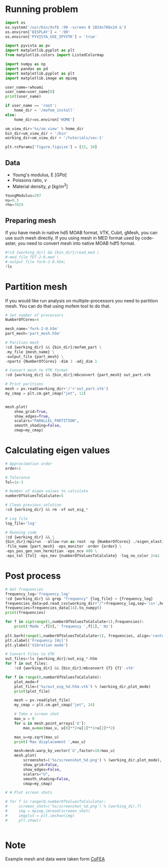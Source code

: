 # Running problem

```python
import os
os.system('/usr/bin/Xvfb :99 -screen 0 1024x768x24 &')
os.environ['DISPLAY'] = ':99'
os.environ['PYVISTA_USE_IPYVTK'] = 'true'

import pyvista as pv
import matplotlib.pyplot as plt
from matplotlib.colors import ListedColormap

import numpy as np
import pandas as pd
import matplotlib.pyplot as plt
import matplotlib.image as mpimg

user_name=!whoami
user_name=user_name[0]
print(user_name)

if user_name == 'root':
    home_dir = '/mofem_install'
else:
    home_dir=os.environ['HOME']

um_view_dir='%s/um_view' % home_dir
bin_dir=um_view_dir + '/bin'
working_dir=um_view_dir + '/tutorials/vec-1'

plt.rcParams['figure.figsize'] = [15, 10]
```

## Data

- Young's modulus, E [$GPa$]
- Poissons ratio, $\nu$ 
- Material density, $\rho$ [$kg/m^{3}$]

```python
YoungModulus=207
nu=0.3
rho=7829
```

## Preparing mesh

If you have mesh in native hd5 MOAB format, VTK, Cubit, gMesh, you can use such mesh directly. If you using mesh in MED format used by code-aster, you need to convert mesh into native MOAB hdf5 format.

```python
#!cd {working_dir} && {bin_dir}/read_med \
#-med_file TET-2-0.med \
#-output_file fork-2-0.h5m; 
!ls
```

# Partition mesh

If you would like run analysis on multiple-processors you need to partition mesh. You can do that using mofem tool to do that.

```python
# Set number of processors
NumberOfCores=4

mesh_name='fork-2-0.h5m'
part_mesh='part_mesh.h5m'

# Parition mesh
!cd {working_dir} && {bin_dir}/mofem_part \
-my_file {mesh_name} \
-output_file {part_mesh} \
-nparts {NumberOfCores} -dim 3 -adj_dim 1

# Convert mesh to VTK format
!cd {working_dir} && {bin_dir}/mbconvert {part_mesh} out_part.vtk

# Print paritions
mesh = pv.read(working_dir+'/'+'out_part.vtk')
my_cmap = plt.cm.get_cmap("jet", 12)


mesh.plot(
    show_grid=True,
    show_edges=True,
    scalars="PARALLEL_PARTITION", 
    smooth_shading=False, 
    cmap=my_cmap)

```

# Calculating eigen values

```python
# Approximation order
order=1

# Tolerance
Tol=1e-3

# Number of eigen values to calculate
numberOfValuesToCalulate=5

# Clean previous solution
!cd {working_dir} && rm -vf out_eig_*

# Log file
log_file='log'

# Running code
!cd {working_dir} && \
{bin_dir}/mpirun --allow-run-as-root -np {NumberOfCores} ./eigen_elastic_3d \
-file_name {part_mesh} -eps_monitor -order {order} \
-eps_pos_gen_non_hermitian -eps_ncv 400 \
-eps_tol {Tol} -eps_nev {numberOfValuesToCalulate} -log_no_color 2>&1 | tee {log_file}
```

# Post process

```python
# Get frequencies 
frequency_log='frequency_log'
!cd {working_dir} && grep "frequency" {log_file} > {frequency_log} 
frequencies_data=pd.read_csv(working_dir+"/"+frequency_log,sep='\s+',header=None)
frequencies=frequencies_data[14].to_numpy()
print(frequencies)

for f in zip(range(1,numberOfValuesToCalulate+1),frequencies):
    print('Mode ',f[0],' frequency ',f[1],' Hz')
    
plt.barh(range(1,numberOfValuesToCalulate+1), frequencies, align='center')
plt.xlabel('Frequency [Hz]')
plt.ylabel('Vibration mode')
```

```python
# Convert files to VTK
out_files=!ls {working_dir}/out_eig_*.h5m
for f in out_files:
    !cd {working_dir} && {bin_dir}/mbconvert {f} {f}'.vtk'

for f in range(0,numberOfValuesToCalulate):
    plot_mode=f
    plot_file=('%s/out_eig_%d.h5m.vtk') % (working_dir,plot_mode)
    print(plot_file)

    mesh = pv.read(plot_file)
    my_cmap = plt.cm.get_cmap("jet", 24)

    # Take a screen shot
    max_u = 0
    for u in mesh.point_arrays['U']:
        max_u=max(max_u, u[0]**2+u[1]**2+u[2]**2)

    max_u=np.sqrt(max_u)
    print('Max displacement ',max_u)

    mesh=mesh.warp_by_vector('U',factor=10/max_u)
    mesh.plot(
        screenshot=('%s/screenshot_%d.png') % (working_dir,plot_mode),
        show_grid=False,
        show_edges=False,
        scalars="U", 
        smooth_shading=False, 
        cmap=my_cmap)        
```

```python
# # Plot screan shots

# for f in range(0,numberOfValuesToCalulate):
#     screeen_shot=('%s/screenshot_%d.png') % (working_dir,f)
#     img = mpimg.imread(screeen_shot)
#     imgplot = plt.imshow(img)
#     plt.show()
    
```

# Note

Example mesh and data were taken form [CoFEA](https://cofea.readthedocs.io/en/latest/benchmarks/000-tuning-fork/index.html)
